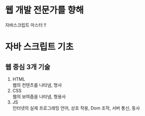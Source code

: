 # 웹 개발 전문가를 향해

자바스크립트 마스터 !!  
# 자바 스크립트 기초

## 웹 중심 3개 기술

1. HTML  
   웹의 컨텐츠를 나타냄, 명사
2. CSS  
   웹의 보여줌을 나타냄, 형용사
3. JS  
   인터넷의 실제 프로그래밍 언어, 상호 작용, Dom 조작, 서버 통신, 동사
